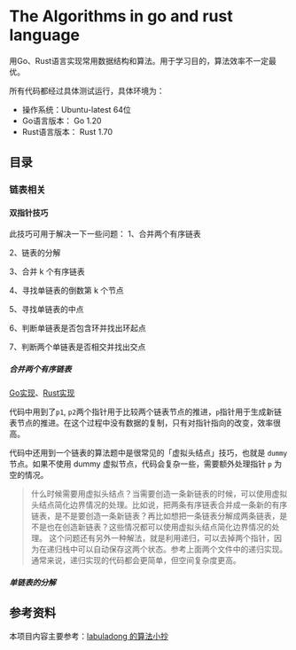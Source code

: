 # The Algorithms in go and rust language

用Go、Rust语言实现常用数据结构和算法。用于学习目的，算法效率不一定最优。

所有代码都经过具体测试运行，具体环境为：

- 操作系统：Ubuntu-latest 64位
- Go语言版本： Go 1.20
- Rust语言版本： Rust 1.70

## 目录

### 链表相关

#### 双指针技巧

此技巧可用于解决一下一些问题：
1、合并两个有序链表

2、链表的分解

3、合并 k 个有序链表

4、寻找单链表的倒数第 k 个节点

5、寻找单链表的中点

6、判断单链表是否包含环并找出环起点

7、判断两个单链表是否相交并找出交点

##### 合并两个有序链表

[Go实现](/go/linkedlist/merge_two_lists.go)、[Rust实现](/rust/src/linkedlist/merge_two_lists.rs)

代码中用到了`p1`, `p2`两个指针用于比较两个链表节点的推进，`p`指针用于生成新链表节点的推进。在这个过程中没有数据的复制，只有对指针指向的改变，效率很高。

代码中还用到一个链表的算法题中是很常见的「虚拟头结点」技巧，也就是 `dummy` 节点。如果不使用 dummy 虚拟节点，代码会复杂一些，需要额外处理指针 `p` 为空的情况。
> 什么时候需要用虚拟头结点？当需要创造一条新链表的时候，可以使用虚拟头结点简化边界情况的处理。比如说，把两条有序链表合并成一条新的有序链表，是不是要创造一条新链表？再比如想把一条链表分解成两条链表，是不是也在创造新链表？这些情况都可以使用虚拟头结点简化边界情况的处理。
> 这个问题还有另外一种解法，就是利用递归，可以去掉两个指针，因为在递归栈中可以自动保存这两个状态。参考上面两个文件中的递归实现。通常来说，递归实现的代码都会更简单，但空间复杂度更高。

##### 单链表的分解

## 参考资料

本项目内容主要参考：[labuladong 的算法小抄](https://labuladong.github.io/algo/)
